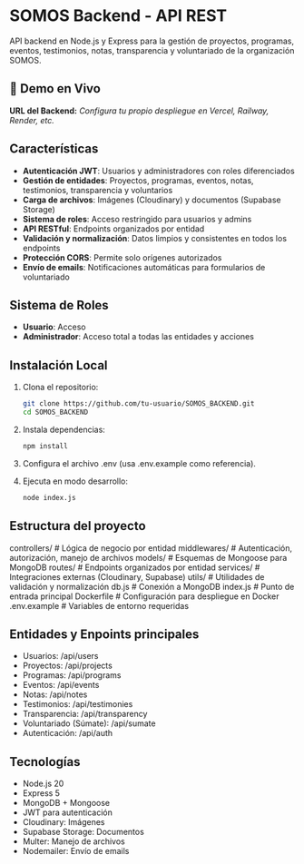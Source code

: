 # SOMOS Backend - API REST

API backend en Node.js y Express para la gestión de proyectos, programas, eventos, testimonios, notas, transparencia y voluntariado de la organización SOMOS.

## 🚀 Demo en Vivo

**URL del Backend:** _Configura tu propio despliegue en Vercel, Railway, Render, etc._

## Características

- **Autenticación JWT**: Usuarios y administradores con roles diferenciados
- **Gestión de entidades**: Proyectos, programas, eventos, notas, testimonios, transparencia y voluntarios
- **Carga de archivos**: Imágenes (Cloudinary) y documentos (Supabase Storage)
- **Sistema de roles**: Acceso restringido para usuarios y admins
- **API RESTful**: Endpoints organizados por entidad
- **Validación y normalización**: Datos limpios y consistentes en todos los endpoints
- **Protección CORS**: Permite solo orígenes autorizados
- **Envío de emails**: Notificaciones automáticas para formularios de voluntariado

## Sistema de Roles

- **Usuario**: Acceso
- **Administrador**: Acceso total a todas las entidades y acciones

## Instalación Local

1. Clona el repositorio:

   ```bash
   git clone https://github.com/tu-usuario/SOMOS_BACKEND.git
   cd SOMOS_BACKEND
   ```

2. Instala dependencias:

   ```bash
   npm install
   ```

3. Configura el archivo .env (usa .env.example como referencia).

4. Ejecuta en modo desarrollo:
   ```bash
   node index.js
   ```

## Estructura del proyecto

controllers/ # Lógica de negocio por entidad
middlewares/ # Autenticación, autorización, manejo de archivos
models/ # Esquemas de Mongoose para MongoDB
routes/ # Endpoints organizados por entidad
services/ # Integraciones externas (Cloudinary, Supabase)
utils/ # Utilidades de validación y normalización
db.js # Conexión a MongoDB
index.js # Punto de entrada principal
Dockerfile # Configuración para despliegue en Docker
.env.example # Variables de entorno requeridas

## Entidades y Enpoints principales

- Usuarios: /api/users
- Proyectos: /api/projects
- Programas: /api/programs
- Eventos: /api/events
- Notas: /api/notes
- Testimonios: /api/testimonies
- Transparencia: /api/transparency
- Voluntariado (Súmate): /api/sumate
- Autenticación: /api/auth

## Tecnologías

- Node.js 20
- Express 5
- MongoDB + Mongoose
- JWT para autenticación
- Cloudinary: Imágenes
- Supabase Storage: Documentos
- Multer: Manejo de archivos
- Nodemailer: Envío de emails
